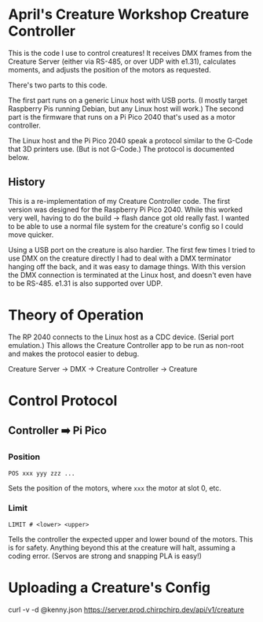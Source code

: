 # April's Creature Workshop Creature Controller

This is the code I use to control creatures! It receives DMX frames from the 
Creature Server (either via RS-485, or over UDP with e1.31), calculates 
moments, and adjusts the position of the motors as requested.

There's two parts to this code.

The first part runs on a generic Linux host with USB ports. (I mostly target 
Raspberry Pis running Debian, but any Linux host will work.) The second part 
is the firmware that runs on a Pi Pico 2040 that's used as a motor controller.

The Linux host and the Pi Pico 2040 speak a protocol similar to the G-Code 
that 3D printers use. (But is not G-Code.) The protocol is documented below.

## History
This is a re-implementation of my Creature Controller code. The first 
version was designed for the Raspberry Pi Pico 2040. While this worked very 
well, having to do the build -> flash dance got old really fast. I wanted to 
be able to use a normal file system for the creature's config so I could 
move quicker.

Using a USB port on the creature is also hardier. The first few times I 
tried to use DMX on the creature directly I had to deal with a DMX 
terminator hanging off the back, and it was easy to damage things. With this 
version the DMX connection is terminated at the Linux host, and doesn't even 
have to be RS-485. e1.31 is also supported over UDP.


# Theory of Operation

The RP 2040 connects to the Linux host as a CDC device. (Serial port 
emulation.) This allows the Creature Controller app to be run as non-root and 
makes the protocol easier to debug.

Creature Server -> DMX -> Creature Controller -> Creature

# Control Protocol

## Controller ➡️ Pi Pico

### Position 

    POS xxx yyy zzz ...

Sets the position of the motors, where `xxx` the motor at slot 0, etc.

### Limit 

    LIMIT # <lower> <upper>

Tells the controller the expected upper and lower bound of the motors. This 
is for safety. Anything beyond this at the creature will halt, assuming a 
coding error. (Servos are strong and snapping PLA is easy!)


# Uploading a Creature's Config

   curl -v -d @kenny.json https://server.prod.chirpchirp.dev/api/v1/creature
  